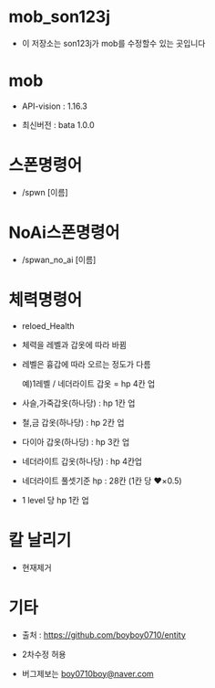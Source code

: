# mob_son123j
- 이 저장소는 son123j가 mob를 수정할수 있는 곳입니다

# mob
- API-vision : 1.16.3

- 최신버전 : bata 1.0.0

# 스폰명령어
- /spwn [이름]

# NoAi스폰명령어
- /spwan_no_ai [이름]

# 체력명령어
- reloed_Health

- 체력을 레벨과 갑옷에 따라 바뀜

- 레벨은 흉갑에 따라 오르는 정도가 다름

  예)1레벨 / 네더라이트 갑옷 = hp 4칸 업

- 사슬,가죽갑옷(하나당) : hp 1칸 업

- 철,금 갑옷(하나당) : hp 2칸 업

- 다이아 갑옷(하나당) : hp 3칸 업

- 네더라이트 갑옷(하나당) : hp 4칸업

- 네더라이트 풀셋기준 hp : 28칸 (1칸 당 ❤×0.5)

- 1 level 당 hp 1칸 업

# 칼 날리기
- 현재제거

# 기타
- 출처 : https://github.com/boyboy0710/entity

- 2차수정 허용

- 버그제보는 boy0710boy@naver.com
